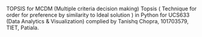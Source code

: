 TOPSIS for MCDM (Multiple criteria decision making)
Topsis ( Technique for order for preference by similarity to Ideal solution ) in Python for UCS633 (Data Analytics & Visualization) 
complied by Tanishq Chopra, 101703579, TIET, Patiala.  